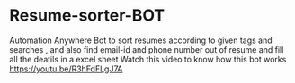 # Resume-sorter-BOT
 Automation Anywhere Bot to sort resumes according to given tags and searches , and also find email-id and phone number out of resume and fill all the deatils in a excel sheet
 Watch this video to know how this bot works https://youtu.be/R3hFdFLgJ7A
